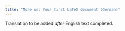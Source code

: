 ```yaml
---
title: "More on: Your first LaTeX document (German)"
---
```

Translation to be added _after_ English text completed.
